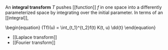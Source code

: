An **integral transform** $T$ pushes [[function]] $f$ in one space into a differently parameterized space by integrating over the initial parameter. In terms of an [[integral]],

\begin{equation}
(Tf)(u) = \int_{t_1}^{t_2}f(t) K(t, u) \dd{t}
\end{equation}

* [[Laplace transform]]
* [[Fourier transform]]